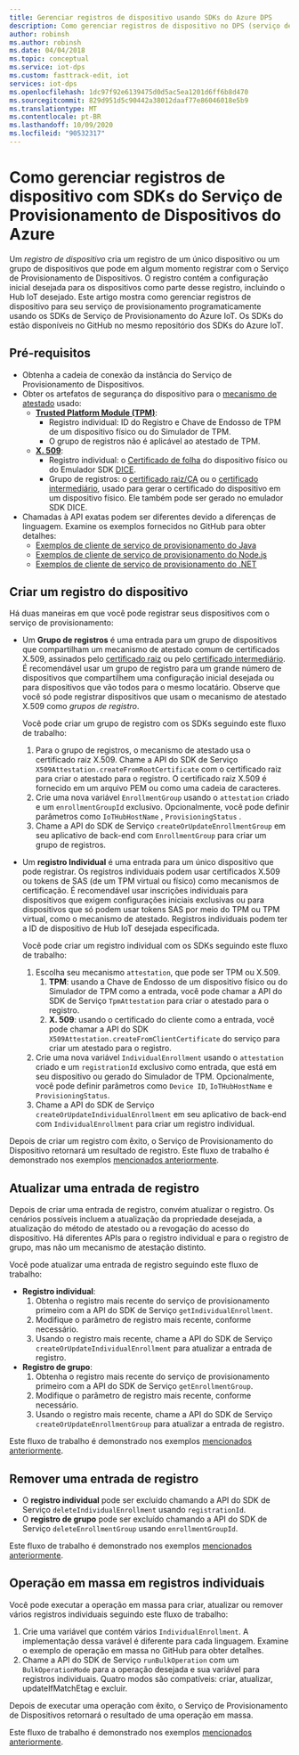 ```yaml
---
title: Gerenciar registros de dispositivo usando SDKs do Azure DPS
description: Como gerenciar registros de dispositivo no DPS (serviço de provisionamento de dispositivos) do Hub IoT usando os SDKs do serviço
author: robinsh
ms.author: robinsh
ms.date: 04/04/2018
ms.topic: conceptual
ms.service: iot-dps
ms.custom: fasttrack-edit, iot
services: iot-dps
ms.openlocfilehash: 1dc97f92e6139475d0d5ac5ea1201d6ff6b8d470
ms.sourcegitcommit: 829d951d5c90442a38012daaf77e86046018e5b9
ms.translationtype: MT
ms.contentlocale: pt-BR
ms.lasthandoff: 10/09/2020
ms.locfileid: "90532317"
---
```

# <a name="how-to-manage-device-enrollments-with-azure-device-provisioning-service-sdks"></a>Como gerenciar registros de dispositivo com SDKs do Serviço de Provisionamento de Dispositivos do Azure
Um *registro de dispositivo* cria um registro de um único dispositivo ou um grupo de dispositivos que pode em algum momento registrar com o Serviço de Provisionamento de Dispositivos. O registro contém a configuração inicial desejada para os dispositivos como parte desse registro, incluindo o Hub IoT desejado. Este artigo mostra como gerenciar registros de dispositivo para seu serviço de provisionamento programaticamente usando os SDKs de Serviço de Provisionamento do Azure IoT.  Os SDKs do estão disponíveis no GitHub no mesmo repositório dos SDKs do Azure IoT.

## <a name="prerequisites"></a>Pré-requisitos
* Obtenha a cadeia de conexão da instância do Serviço de Provisionamento de Dispositivos.
* Obter os artefatos de segurança do dispositivo para o [mecanismo de atestado](concepts-service.md#attestation-mechanism) usado:
    * [**Trusted Platform Module (TPM)**](/azure/iot-dps/concepts-security#trusted-platform-module):
        * Registro individual: ID do Registro e Chave de Endosso de TPM de um dispositivo físico ou do Simulador de TPM.
        * O grupo de registros não é aplicável ao atestado de TPM.
    * [**X. 509**](/azure/iot-dps/concepts-security):
        * Registro individual: o [Certificado de folha](/azure/iot-dps/concepts-security) do dispositivo físico ou do Emulador SDK [DICE](https://azure.microsoft.com/blog/azure-iot-supports-new-security-hardware-to-strengthen-iot-security/).
        * Grupo de registros: o [certificado raiz/CA](/azure/iot-dps/concepts-security#root-certificate) ou o [certificado intermediário](/azure/iot-dps/concepts-security#intermediate-certificate), usado para gerar o certificado do dispositivo em um dispositivo físico.  Ele também pode ser gerado no emulador SDK DICE.
* Chamadas à API exatas podem ser diferentes devido a diferenças de linguagem. Examine os exemplos fornecidos no GitHub para obter detalhes:
   * [Exemplos de cliente de serviço de provisionamento do Java](https://github.com/Azure/azure-iot-sdk-java/tree/master/provisioning/provisioning-samples)
   * [Exemplos de cliente de serviço de provisionamento do Node.js](https://github.com/Azure/azure-iot-sdk-node/tree/master/provisioning/service/samples)
   * [Exemplos de cliente de serviço de provisionamento do .NET](https://github.com/Azure/azure-iot-sdk-csharp/tree/master/provisioning/service/samples)

## <a name="create-a-device-enrollment"></a>Criar um registro do dispositivo
Há duas maneiras em que você pode registrar seus dispositivos com o serviço de provisionamento:

* Um **Grupo de registros** é uma entrada para um grupo de dispositivos que compartilham um mecanismo de atestado comum de certificados X.509, assinados pelo [certificado raiz](https://docs.microsoft.com/azure/iot-dps/concepts-security#root-certificate) ou pelo [certificado intermediário](https://docs.microsoft.com/azure/iot-dps/concepts-security#intermediate-certificate). É recomendável usar um grupo de registro para um grande número de dispositivos que compartilhem uma configuração inicial desejada ou para dispositivos que vão todos para o mesmo locatário. Observe que você só pode registrar dispositivos que usam o mecanismo de atestado X.509 como *grupos de registro*. 

    Você pode criar um grupo de registro com os SDKs seguindo este fluxo de trabalho:

    1. Para o grupo de registros, o mecanismo de atestado usa o certificado raiz X.509.  Chame a API do SDK de Serviço ```X509Attestation.createFromRootCertificate``` com o certificado raiz para criar o atestado para o registro.  O certificado raiz X.509 é fornecido em um arquivo PEM ou como uma cadeia de caracteres.
    1. Crie uma nova variável ```EnrollmentGroup``` usando o ```attestation``` criado e um ```enrollmentGroupId``` exclusivo.  Opcionalmente, você pode definir parâmetros como ```IoTHubHostName``` , ```ProvisioningStatus``` .
    2. Chame a API do SDK de Serviço ```createOrUpdateEnrollmentGroup``` em seu aplicativo de back-end com ```EnrollmentGroup``` para criar um grupo de registros.

* Um **registro Individual** é uma entrada para um único dispositivo que pode registrar. Os registros individuais podem usar certificados X.509 ou tokens de SAS (de um TPM virtual ou físico) como mecanismos de certificação. É recomendável usar inscrições individuais para dispositivos que exigem configurações iniciais exclusivas ou para dispositivos que só podem usar tokens SAS por meio do TPM ou TPM virtual, como o mecanismo de atestado. Registros individuais podem ter a ID de dispositivo de Hub IoT desejada especificada.

    Você pode criar um registro individual com os SDKs seguindo este fluxo de trabalho:
    
    1. Escolha seu mecanismo ```attestation```, que pode ser TPM ou X.509.
        1. **TPM**: usando a Chave de Endosso de um dispositivo físico ou do Simulador de TPM como a entrada, você pode chamar a API do SDK de Serviço ```TpmAttestation``` para criar o atestado para o registro. 
        2. **X. 509**: usando o certificado do cliente como a entrada, você pode chamar a API do SDK ```X509Attestation.createFromClientCertificate``` do serviço para criar um atestado para o registro.
    2. Crie uma nova variável ```IndividualEnrollment``` usando o ```attestation``` criado e um ```registrationId``` exclusivo como entrada, que está em seu dispositivo ou gerado do Simulador de TPM.  Opcionalmente, você pode definir parâmetros como ```Device ID```, ```IoTHubHostName``` e ```ProvisioningStatus```.
    3. Chame a API do SDK de Serviço ```createOrUpdateIndividualEnrollment``` em seu aplicativo de back-end com ```IndividualEnrollment``` para criar um registro individual.

Depois de criar um registro com êxito, o Serviço de Provisionamento do Dispositivo retornará um resultado de registro. Este fluxo de trabalho é demonstrado nos exemplos [mencionados anteriormente](#prerequisites).

## <a name="update-an-enrollment-entry"></a>Atualizar uma entrada de registro

Depois de criar uma entrada de registro, convém atualizar o registro.  Os cenários possíveis incluem a atualização da propriedade desejada, a atualização do método de atestado ou a revogação do acesso do dispositivo.  Há diferentes APIs para o registro individual e para o registro de grupo, mas não um mecanismo de atestação distinto.

Você pode atualizar uma entrada de registro seguindo este fluxo de trabalho:
* **Registro individual**:
    1. Obtenha o registro mais recente do serviço de provisionamento primeiro com a API do SDK de Serviço ```getIndividualEnrollment```.
    2. Modifique o parâmetro de registro mais recente, conforme necessário. 
    3. Usando o registro mais recente, chame a API do SDK de Serviço ```createOrUpdateIndividualEnrollment``` para atualizar a entrada de registro.
* **Registro de grupo**:
    1. Obtenha o registro mais recente do serviço de provisionamento primeiro com a API do SDK de Serviço ```getEnrollmentGroup```.
    2. Modifique o parâmetro de registro mais recente, conforme necessário.
    3. Usando o registro mais recente, chame a API do SDK de Serviço ```createOrUpdateEnrollmentGroup``` para atualizar a entrada de registro.

Este fluxo de trabalho é demonstrado nos exemplos [mencionados anteriormente](#prerequisites).

## <a name="remove-an-enrollment-entry"></a>Remover uma entrada de registro

* O **registro individual** pode ser excluído chamando a API do SDK de Serviço ```deleteIndividualEnrollment``` usando ```registrationId```.
* O **registro de grupo** pode ser excluído chamando a API do SDK de Serviço ```deleteEnrollmentGroup``` usando ```enrollmentGroupId```.

Este fluxo de trabalho é demonstrado nos exemplos [mencionados anteriormente](#prerequisites).

## <a name="bulk-operation-on-individual-enrollments"></a>Operação em massa em registros individuais

Você pode executar a operação em massa para criar, atualizar ou remover vários registros individuais seguindo este fluxo de trabalho:

1. Crie uma variável que contém vários ```IndividualEnrollment```.  A implementação dessa varável é diferente para cada linguagem.  Examine o exemplo de operação em massa no GitHub para obter detalhes.
2. Chame a API do SDK de Serviço ```runBulkOperation``` com um ```BulkOperationMode``` para a operação desejada e sua variável para registros individuais. Quatro modos são compatíveis: criar, atualizar, updateIfMatchEtag e excluir.

Depois de executar uma operação com êxito, o Serviço de Provisionamento de Dispositivos retornará o resultado de uma operação em massa.

Este fluxo de trabalho é demonstrado nos exemplos [mencionados anteriormente](#prerequisites).
